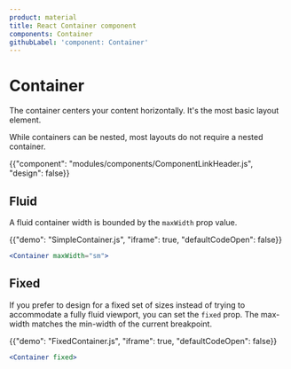 ```yaml
---
product: material
title: React Container component
components: Container
githubLabel: 'component: Container'
---
```


# Container

<p class="description">The container centers your content horizontally. It's the most basic layout element.</p>

While containers can be nested, most layouts do not require a nested container.

{{"component": "modules/components/ComponentLinkHeader.js", "design": false}}

## Fluid

A fluid container width is bounded by the `maxWidth` prop value.

{{"demo": "SimpleContainer.js", "iframe": true, "defaultCodeOpen": false}}

```jsx
<Container maxWidth="sm">
```

## Fixed

If you prefer to design for a fixed set of sizes instead of trying to accommodate a fully fluid viewport, you can set the `fixed` prop.
The max-width matches the min-width of the current breakpoint.

{{"demo": "FixedContainer.js", "iframe": true, "defaultCodeOpen": false}}

```jsx
<Container fixed>
```
